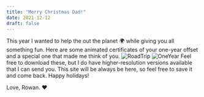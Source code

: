 ```yaml
---
title: "Merry Christmas Dad!"
date: 2021-12-12
draft: false
---
```

This year I wanted to help the out the planet 🌍 while giving you all something fun. Here are some animated certificates of your one-year offset and a special one that made me think of you.
![RoadTrip](/offsets/RoadTrip_Kevin.gif)
![OneYear](/offsets/OneYear_Kevin.gif)
Feel free to download these, but I do have higher-resolution versions available that I can send you. This site will be always be here, so feel free to save it and come back. Happy holidays!

Love, Rowan. ❤️
